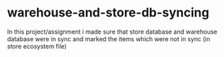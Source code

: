 # warehouse-and-store-db-syncing
In this project/assignment i made sure that store database and warehouse database were in sync and marked the items which were not in sync (in store ecosystem file) 
